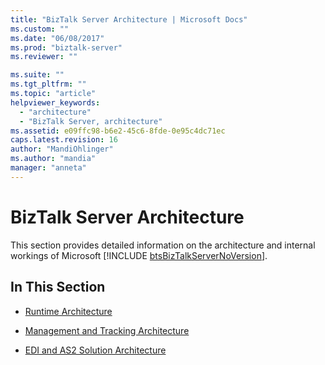 ```yaml
---
title: "BizTalk Server Architecture | Microsoft Docs"
ms.custom: ""
ms.date: "06/08/2017"
ms.prod: "biztalk-server"
ms.reviewer: ""

ms.suite: ""
ms.tgt_pltfrm: ""
ms.topic: "article"
helpviewer_keywords: 
  - "architecture"
  - "BizTalk Server, architecture"
ms.assetid: e09ffc98-b6e2-45c6-8fde-0e95c4dc71ec
caps.latest.revision: 16
author: "MandiOhlinger"
ms.author: "mandia"
manager: "anneta"
---
```

# BizTalk Server Architecture
This section provides detailed information on the architecture and internal workings of Microsoft [!INCLUDE [btsBizTalkServerNoVersion](../includes/btsbiztalkservernoversion-md.md)].  
  
## In This Section  
  
-   [Runtime Architecture](../core/runtime-architecture.md)  
  
-   [Management and Tracking Architecture](../core/management-and-tracking-architecture.md)  
  
-   [EDI and AS2 Solution Architecture](../core/edi-and-as2-solution-architecture.md)  
  

   
